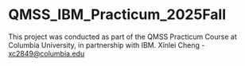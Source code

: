 # QMSS_IBM_Practicum_2025Fall
This project was conducted as part of the QMSS Practicum Course at Columbia University, in partnership with IBM.
Xinlei Cheng - xc2849@columbia.edu
